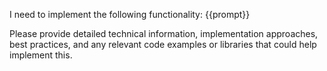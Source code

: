 I need to implement the following functionality: 
<requirement>
{{prompt}}
</requirement>

Please provide detailed technical information, implementation approaches, best practices, and any relevant code examples or libraries that could help implement this.